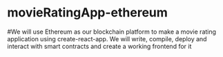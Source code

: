 # movieRatingApp-ethereum
#We will use Ethereum as our blockchain platform to make a movie rating application using create-react-app. We will write, compile, deploy and interact with smart contracts and create a working frontend for it 
